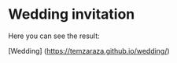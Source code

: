 # Wedding invitation

Here you can see the result: 

[Wedding] (https://temzaraza.github.io/wedding/)
